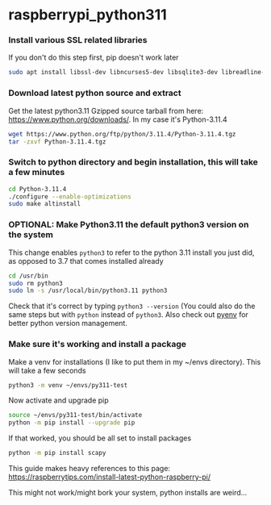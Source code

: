 # raspberrypi_python311

### Install various SSL related libraries
If you don't do this step first, pip doesn't work later
```bash
sudo apt install libssl-dev libncurses5-dev libsqlite3-dev libreadline-dev libtk8.6 libgdm-dev libdb4o-cil-dev libpcap-dev
```
### Download latest python source and extract
Get the latest python3.11 Gzipped source tarball from here: https://www.python.org/downloads/. In my case it's Python-3.11.4
```bash
wget https://www.python.org/ftp/python/3.11.4/Python-3.11.4.tgz
tar -zxvf Python-3.11.4.tgz 
```
### Switch to python directory and begin installation, this will take a few minutes
```bash
cd Python-3.11.4
./configure --enable-optimizations
sudo make altinstall
```
### OPTIONAL: Make Python3.11 the default python3 version on the system
This change enables `python3` to refer to the python 3.11 install you just did, as opposed to 3.7 that comes installed already
```bash
cd /usr/bin
sudo rm python3
sudo ln -s /usr/local/bin/python3.11 python3
```
Check that it's correct by typing `python3 --version`
(You could also do the same steps but with `python` instead of `python3`. Also check out [pyenv](https://github.com/pyenv/pyenv) for better python version management.

### Make sure it's working and install a package
Make a venv for installations (I like to put them in my ~/envs directory). This will take a few seconds
```bash
python3 -m venv ~/envs/py311-test
```
Now activate and upgrade pip
```bash
source ~/envs/py311-test/bin/activate
python -m pip install --upgrade pip
```
If that worked, you should be all set to install packages
```bash
python -m pip install scapy
```

This guide makes heavy references to this page: https://raspberrytips.com/install-latest-python-raspberry-pi/

This might not work/might bork your system, python installs are weird...

